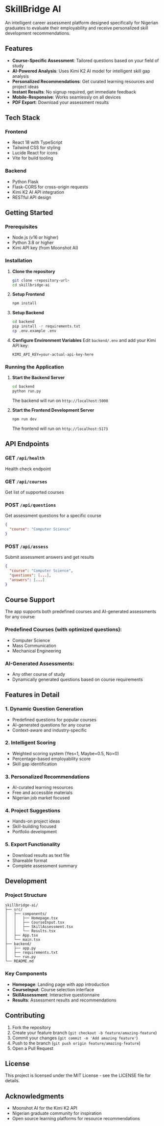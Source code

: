 # SkillBridge AI

An intelligent career assessment platform designed specifically for Nigerian graduates to evaluate their employability and receive personalized skill development recommendations.

## Features

- **Course-Specific Assessment**: Tailored questions based on your field of study
- **AI-Powered Analysis**: Uses Kimi K2 AI model for intelligent skill gap analysis
- **Personalized Recommendations**: Get curated learning resources and project ideas
- **Instant Results**: No signup required, get immediate feedback
- **Mobile-Responsive**: Works seamlessly on all devices
- **PDF Export**: Download your assessment results

## Tech Stack

### Frontend
- React 18 with TypeScript
- Tailwind CSS for styling
- Lucide React for icons
- Vite for build tooling

### Backend
- Python Flask
- Flask-CORS for cross-origin requests
- Kimi K2 AI API integration
- RESTful API design

## Getting Started

### Prerequisites
- Node.js (v16 or higher)
- Python 3.8 or higher
- Kimi API key (from Moonshot AI)

### Installation

1. **Clone the repository**
   ```bash
   git clone <repository-url>
   cd skillbridge-ai
   ```

2. **Setup Frontend**
   ```bash
   npm install
   ```

3. **Setup Backend**
   ```bash
   cd backend
   pip install -r requirements.txt
   cp .env.example .env
   ```

4. **Configure Environment Variables**
   Edit `backend/.env` and add your Kimi API key:
   ```
   KIMI_API_KEY=your-actual-api-key-here
   ```

### Running the Application

1. **Start the Backend Server**
   ```bash
   cd backend
   python run.py
   ```
   The backend will run on `http://localhost:5000`

2. **Start the Frontend Development Server**
   ```bash
   npm run dev
   ```
   The frontend will run on `http://localhost:5173`

## API Endpoints

### GET `/api/health`
Health check endpoint

### GET `/api/courses`
Get list of supported courses

### POST `/api/questions`
Get assessment questions for a specific course
```json
{
  "course": "Computer Science"
}
```

### POST `/api/assess`
Submit assessment answers and get results
```json
{
  "course": "Computer Science",
  "questions": [...],
  "answers": [...]
}
```

## Course Support

The app supports both predefined courses and AI-generated assessments for any course:

### Predefined Courses (with optimized questions):
- Computer Science
- Mass Communication
- Mechanical Engineering

### AI-Generated Assessments:
- Any other course of study
- Dynamically generated questions based on course requirements

## Features in Detail

### 1. Dynamic Question Generation
- Predefined questions for popular courses
- AI-generated questions for any course
- Context-aware and industry-specific

### 2. Intelligent Scoring
- Weighted scoring system (Yes=1, Maybe=0.5, No=0)
- Percentage-based employability score
- Skill gap identification

### 3. Personalized Recommendations
- AI-curated learning resources
- Free and accessible materials
- Nigerian job market focused

### 4. Project Suggestions
- Hands-on project ideas
- Skill-building focused
- Portfolio development

### 5. Export Functionality
- Download results as text file
- Shareable format
- Complete assessment summary

## Development

### Project Structure
```
skillbridge-ai/
├── src/
│   ├── components/
│   │   ├── Homepage.tsx
│   │   ├── CourseInput.tsx
│   │   ├── SkillAssessment.tsx
│   │   └── Results.tsx
│   ├── App.tsx
│   └── main.tsx
├── backend/
│   ├── app.py
│   ├── requirements.txt
│   └── run.py
└── README.md
```

### Key Components

- **Homepage**: Landing page with app introduction
- **CourseInput**: Course selection interface
- **SkillAssessment**: Interactive questionnaire
- **Results**: Assessment results and recommendations

## Contributing

1. Fork the repository
2. Create your feature branch (`git checkout -b feature/amazing-feature`)
3. Commit your changes (`git commit -m 'Add amazing feature'`)
4. Push to the branch (`git push origin feature/amazing-feature`)
5. Open a Pull Request

## License

This project is licensed under the MIT License - see the LICENSE file for details.

## Acknowledgments

- Moonshot AI for the Kimi K2 API
- Nigerian graduate community for inspiration
- Open source learning platforms for resource recommendations